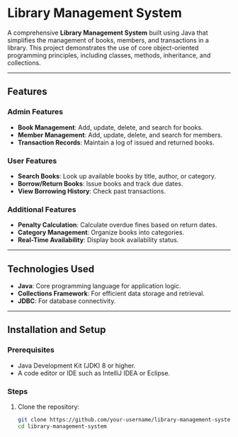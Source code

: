 # Library Management System

A comprehensive **Library Management System** built using Java that simplifies the management of books, members, and transactions in a library. This project demonstrates the use of core object-oriented programming principles, including classes, methods, inheritance, and collections.

---

## Features

### Admin Features
- **Book Management**: Add, update, delete, and search for books.
- **Member Management**: Add, update, delete, and search for members.
- **Transaction Records**: Maintain a log of issued and returned books.

### User Features
- **Search Books**: Look up available books by title, author, or category.
- **Borrow/Return Books**: Issue books and track due dates.
- **View Borrowing History**: Check past transactions.

### Additional Features
- **Penalty Calculation**: Calculate overdue fines based on return dates.
- **Category Management**: Organize books into categories.
- **Real-Time Availability**: Display book availability status.

---

## Technologies Used
- **Java**: Core programming language for application logic.
- **Collections Framework**: For efficient data storage and retrieval.
- **JDBC**: For database connectivity.

---

## Installation and Setup

### Prerequisites
- Java Development Kit (JDK) 8 or higher.
- A code editor or IDE such as IntelliJ IDEA or Eclipse.

### Steps
1. Clone the repository:
   ```bash
   git clone https://github.com/your-username/library-management-system.git
   cd library-management-system
